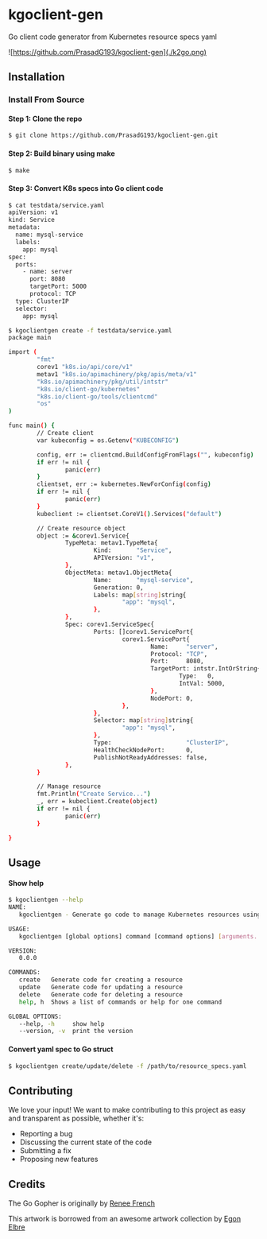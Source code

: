 # kgoclient-gen

Go client code generator from Kubernetes resource specs yaml

![https://github.com/PrasadG193/kgoclient-gen](./k2go.png)

## Installation

### Install From Source

#### Step 1: Clone the repo
```bash
$ git clone https://github.com/PrasadG193/kgoclient-gen.git
```

#### Step 2: Build binary using make
```bash
$ make
```

#### Step 3: Convert K8s specs into Go client code

```bash
$ cat testdata/service.yaml
apiVersion: v1
kind: Service
metadata:
  name: mysql-service
  labels:
    app: mysql
spec:
  ports:
    - name: server
      port: 8080
      targetPort: 5000
      protocol: TCP
  type: ClusterIP
  selector:
    app: mysql

```

```bash
$ kgoclientgen create -f testdata/service.yaml
package main

import (
        "fmt"
        corev1 "k8s.io/api/core/v1"
        metav1 "k8s.io/apimachinery/pkg/apis/meta/v1"
        "k8s.io/apimachinery/pkg/util/intstr"
        "k8s.io/client-go/kubernetes"
        "k8s.io/client-go/tools/clientcmd"
        "os"
)

func main() {
        // Create client
        var kubeconfig = os.Getenv("KUBECONFIG")

        config, err := clientcmd.BuildConfigFromFlags("", kubeconfig)
        if err != nil {
                panic(err)
        }
        clientset, err := kubernetes.NewForConfig(config)
        if err != nil {
                panic(err)
        }
        kubeclient := clientset.CoreV1().Services("default")

        // Create resource object
        object := &corev1.Service{
                TypeMeta: metav1.TypeMeta{
                        Kind:       "Service",
                        APIVersion: "v1",
                },
                ObjectMeta: metav1.ObjectMeta{
                        Name:       "mysql-service",
                        Generation: 0,
                        Labels: map[string]string{
                                "app": "mysql",
                        },
                },
                Spec: corev1.ServiceSpec{
                        Ports: []corev1.ServicePort{
                                corev1.ServicePort{
                                        Name:     "server",
                                        Protocol: "TCP",
                                        Port:     8080,
                                        TargetPort: intstr.IntOrString{
                                                Type:   0,
                                                IntVal: 5000,
                                        },
                                        NodePort: 0,
                                },
                        },
                        Selector: map[string]string{
                                "app": "mysql",
                        },
                        Type:                     "ClusterIP",
                        HealthCheckNodePort:      0,
                        PublishNotReadyAddresses: false,
                },
        }

        // Manage resource
        fmt.Println("Create Service...")
        _, err = kubeclient.Create(object)
        if err != nil {
                panic(err)
        }

}
```

## Usage

#### Show help

```bash
$ kgoclientgen --help
NAME:
   kgoclientgen - Generate go code to manage Kubernetes resources using go-client sdks

USAGE:
   kgoclientgen [global options] command [command options] [arguments...]

VERSION:
   0.0.0

COMMANDS:
   create   Generate code for creating a resource
   update   Generate code for updating a resource
   delete   Generate code for deleting a resource
   help, h  Shows a list of commands or help for one command

GLOBAL OPTIONS:
   --help, -h     show help
   --version, -v  print the version

```

#### Convert yaml spec to Go struct

```bash
$ kgoclientgen create/update/delete -f /path/to/resource_specs.yaml
```

## Contributing

We love your input! We want to make contributing to this project as easy and transparent as possible, whether it's:
- Reporting a bug
- Discussing the current state of the code
- Submitting a fix
- Proposing new features

## Credits
The Go Gopher is originally by [Renee French](http://reneefrench.blogspot.com/)

This artwork is borrowed from an awesome artwork collection by [Egon Elbre](https://github.com/egonelbre/gophers)
